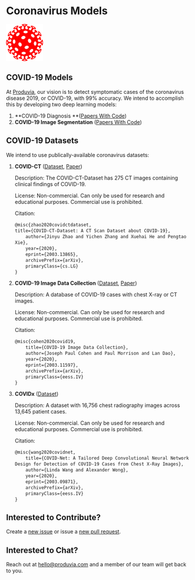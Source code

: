 # Coronavirus Models

![coronavirus-image](coronavirus-image.png)

## COVID-19 Models

At [Produvia](https://produvia.com), our vision is to detect symptomatic cases of the coronavirus disease 2019, or COVID-19, with 99% accuracy. We intend to accomplish this by developing two deep learning models:

1. **COVID-19 Diagnosis **([Papers With Code](https://paperswithcode.com/task/covid-19-detection))
2. **COVID-19 Image Segmentation** ([Papers With Code](https://paperswithcode.com/task/covid-19-image-segmentation))

## COVID-19 Datasets

We intend to use publically-available coronavirus datasets:

1. **COVID-CT** ([Dataset](https://github.com/UCSD-AI4H/COVID-CT), [Paper](https://arxiv.org/abs/2003.13865))

   Description: The COVID-CT-Dataset has 275 CT images containing clinical findings of COVID-19.

   License: Non-commercial. Can only be used for research and educational purposes. Commercial use is prohibited.

   Citation:

	```
	@misc{zhao2020covidctdataset,
    title={COVID-CT-Dataset: A CT Scan Dataset about COVID-19},
		author={Jinyu Zhao and Yichen Zhang and Xuehai He and Pengtao Xie},
		year={2020},
		eprint={2003.13865},
		archivePrefix={arXiv},
		primaryClass={cs.LG}
	}
   ```

2. **COVID-19 Image Data Collection** ([Dataset](https://github.com/ieee8023/covid-chestxray-dataset), [Paper](https://arxiv.org/abs/2003.11597))

   Description: A database of COVID-19 cases with chest X-ray or CT images.

   License: Non-commercial. Can only be used for research and educational purposes. Commercial use is prohibited.

	Citation:

	```
	@misc{cohen2020covid19,
		title={COVID-19 Image Data Collection},
		author={Joseph Paul Cohen and Paul Morrison and Lan Dao},
		year={2020},
		eprint={2003.11597},
		archivePrefix={arXiv},
		primaryClass={eess.IV}
	}
	```

3. **COVIDx** ([Dataset](https://github.com/lindawangg/COVID-Net))

	Description: A dataset with 16,756 chest radiography images across 13,645 patient cases.

	License: Non-commercial. Can only be used for research and educational purposes. Commercial use is prohibited.
	
	Citation:
	
	```
	@misc{wang2020covidnet,
	    title={COVID-Net: A Tailored Deep Convolutional Neural Network Design for Detection of COVID-19 Cases from Chest X-Ray Images},
	    author={Linda Wang and Alexander Wong},
	    year={2020},
	    eprint={2003.09871},
	    archivePrefix={arXiv},
	    primaryClass={eess.IV}
	}
	```
	

## Interested to Contribute?

Create a [new issue](https://github.com/produvia/coronavirus-models/issues/new/choose) or issue a [new pull request](https://github.com/produvia/coronavirus-models/compare).

## Interested to Chat?

Reach out at hello@produvia.com and a member of our team will get back to you.
